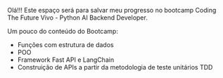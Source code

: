 Olá!!!
Este espaço será para salvar meu progresso no bootcamp Coding The Future Vivo - Python AI Backend Developer. 

Um pouco do conteúdo do Bootcamp:
 - Funções com estrutura de dados
 - POO
 - Framework Fast API e LangChain
 - Construição de APIs a partir da metodologia de teste unitários TDD

